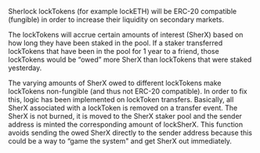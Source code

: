 Sherlock lockTokens (for example lockETH) will be ERC-20 compatible (fungible) in order to increase their liquidity on secondary markets.

The lockTokens will accrue certain amounts of interest (SherX) based on how long they have been staked in the pool. If a staker transferred lockTokens that have been in the pool for 1 year to a friend, those lockTokens would be “owed” more SherX than lockTokens that were staked yesterday.

The varying amounts of SherX owed to different lockTokens make lockTokens non-fungible (and thus not ERC-20 compatible). In order to fix this, logic has been implemented on lockToken transfers. Basically, all SherX associated with a lockToken is removed on a transfer event. The SherX is not burned, it is moved to the SherX staker pool and the sender address is minted the corresponding amount of lockSherX. This function avoids sending the owed SherX directly to the sender address because this could be a way to “game the system" and get SherX out immediately.
